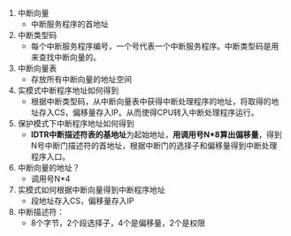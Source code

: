 1. 中断向量
   - 中断服务程序的首地址
2. 中断类型码
   - 每个中断服务程序编号，一个号代表一个中断服务程序。中断类型码是用来查找中断向量的。
3. 中断向量表
   - 存放所有中断向量的地址空间
4. 实模式中断程序地址如何得到
   - 根据中断类型码，从中断向量表中获得中断处理程序的地址，将取得的地址存入CS，偏移量存入IP。从而使得CPU转入中断处理程序运行。
5. 保护模式下中断程序地址如何得到
   - **IDTR中断描述符表的基地址**为起始地址，**用调用号N*8算出偏移量**，得到N号中断门描述符的首地址，根据中断门的选择子和偏移量得到中断处理程序入口。
6. 中断向量的地址？
   - 调用号N*4
7. 实模式如何根据中断向量得到中断程序地址
   - 段地址存入CS，偏移量存入IP
8. 中断描述符：
   - 8个字节，2个段选择子，4个是偏移量，2个是权限